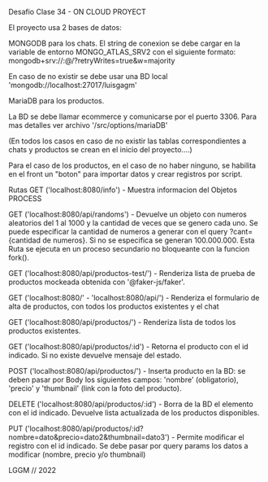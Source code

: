 Desafio Clase 34 - ON CLOUD PROYECT

El proyecto usa 2 bases de datos:

MONGODB para los chats. El string de conexion se debe cargar en la variable de entorno MONGO_ATLAS_SRV2 con el siguiente formato:
mongodb+srv://:@/?retryWrites=true&w=majority

En caso de no existir se debe usar una BD local 'mongodb://localhost:27017/luisgagm'

MariaDB para los productos.

La BD se debe llamar ecommerce y comunicarse por el puerto 3306. Para mas detalles ver archivo '/src/options/mariaDB'

(En todos los casos en caso de no existir las tablas correspondientes a chats y productos se crean en el inicio del proyecto....)

Para el caso de los productos, en el caso de no haber ninguno, se habilita en el front un "boton" para importar datos y crear registros por script.

Rutas
GET ('localhost:8080/info') - Muestra informacion del Objetos PROCESS

GET ('localhost:8080/api/randoms') - Devuelve un objeto con numeros aleatorios del 1 al 1000 y la cantidad de veces que se genero cada uno. Se puede especificar la cantidad de numeros a generar con el query ?cant={cantidad de numeros}. Si no se especifica se generan 100.000.000. Esta Ruta se ejecuta en un proceso secundario no bloqueante con la funcion fork().

GET ('localhost:8080/api/productos-test/') - Renderiza lista de prueba de productos mockeada obtenida con '@faker-js/faker'.

GET ('localhost:8080/' - 'localhost:8080/api/') - Renderiza el formulario de alta de productos, con todos los productos existentes y el chat

GET ('localhost:8080/api/productos/') - Renderiza lista de todos los productos existentes.

GET ('localhost:8080/api/productos/:id') - Retorna el producto con el id indicado. Si no existe devuelve mensaje del estado.

POST ('localhost:8080/api/productos/') - Inserta producto en la BD: se deben pasar por Body los siguientes campos: 'nombre' (obligatorio), 'precio' y 'thumbnail' (link con la foto del producto).

DELETE ('localhost:8080/api/productos/:id') - Borra de la BD el elemento con el id indicado. Devuelve lista actualizada de los productos disponibles.

PUT ('localhost:8080/api/productos/:id?nombre=dato&precio=dato2&thumbnail=dato3') - Permite modificar el registro con el id indicado. Se debe pasar por query params los datos a modificar (nombre, precio y/o thumbnail)

LGGM // 2022